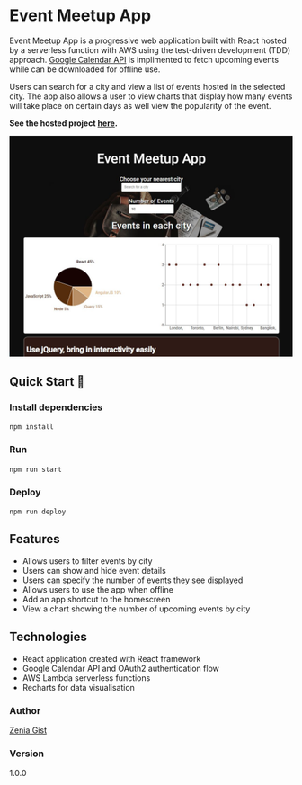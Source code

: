 # Event Meetup App

Event Meetup App is a progressive web application built with React hosted by a serverless function with AWS using the test-driven development (TDD) approach. [Google Calendar API](https://developers.google.com/calendar) is implimented to fetch upcoming events while can be downloaded for offline use.

Users can search for a city and view a list of events hosted in the selected city. The app also allows a user to view charts that display how many events will take place on certain days as well view the popularity of the event.

**See the hosted project [here](https://zeniagist.github.io/eventmeetup/).**

![Meet App](src/eventmeetup.jpg)

## Quick Start 🚀

### Install dependencies

```
npm install
```

### Run

```
npm run start
```

### Deploy

```
npm run deploy
```

## Features

- Allows users to filter events by city
- Users can show and hide event details
- Users can specify the number of events they see displayed
- Allows users to use the app when offline
- Add an app shortcut to the homescreen
- View a chart showing the number of upcoming events by city

## Technologies
- React application created with React framework
- Google Calendar API and OAuth2 authentication flow
- AWS Lambda serverless functions
- Recharts for data visualisation

### Author

[Zenia Gist](https://zeniagist.github.io)

### Version

1.0.0

